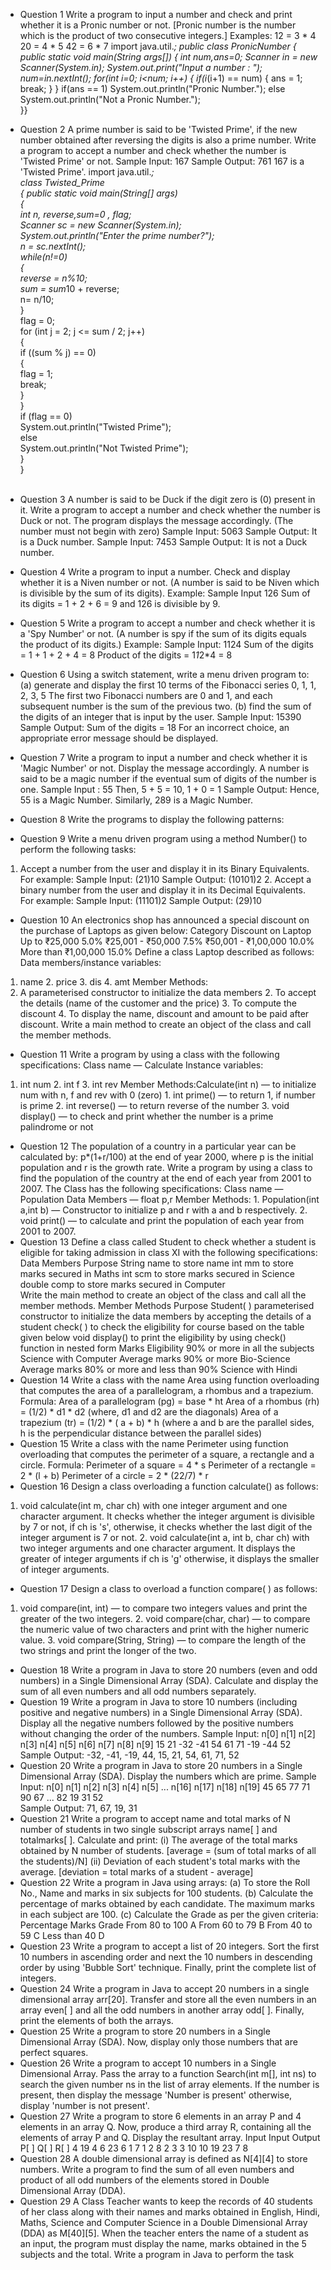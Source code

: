- Question 1 
Write a program to input a number and check and print whether it is a Pronic number or not. [Pronic number is the number which is the product of two consecutive integers.] Examples: 12 = 3 * 4 20 = 4 * 5 42 = 6 * 7
import  java.util.*;
public class PronicNumber 
{
public static void main(String args[])
       {
        int num,ans=0;
        Scanner in = new Scanner(System.in);
        System.out.print("Input a number : ");
        num=in.nextInt();
        for(int i=0; i<num; i++)
        {
            if(i*(i+1) == num)
            {
                ans = 1;
                break;
            }
        }
         if(ans == 1)
         System.out.println("Pronic Number.");
        else
            System.out.println("Not a Pronic Number.");      
    }}




- Question 2 
A prime number is said to be 'Twisted Prime', if the new number obtained after reversing the digits is also a prime number. Write a program to accept a number and check whether the number is 'Twisted Prime' or not. Sample Input: 167 Sample Output: 761 167 is a 'Twisted Prime'. 
import java.util.*;  
class Twisted_Prime   
{ 
   public static void main(String[] args)  
    {  
    int n, reverse,sum=0 , flag;  
    Scanner sc = new Scanner(System.in);      
    System.out.println("Enter the prime number?");  
    n = sc.nextInt();  
    while(n!=0)  
        {  
        reverse = n%10;  
        sum = sum*10 + reverse;  
        n= n/10;  
        }  
    flag = 0;  
    for (int j = 2; j <= sum / 2; j++)  
    {  
        if ((sum % j) == 0)  
        {  
            flag = 1;  
            break;  
        }  
    }  
    if (flag == 0)  
            System.out.println("Twisted Prime");  
     else  
            System.out.println("Not Twisted Prime");  
}  
}  
 


- Question 3 
A number is said to be Duck if the digit zero is (0) present in it. Write a program to accept a number and check whether the number is Duck or not. The program displays the message accordingly. (The number must not begin with zero) Sample Input: 5063 Sample Output: It is a Duck number. Sample Input: 7453 Sample Output: It is not a Duck number. 

- Question 4 
Write a program to input a number. Check and display whether it is a Niven number or not. (A number is said to be Niven which is divisible by the sum of its digits). Example: Sample Input 126 Sum of its digits = 1 + 2 + 6 = 9 and 126 is divisible by 9. 

- Question 5 
Write a program to accept a number and check whether it is a 'Spy Number' or not. (A number is spy if the sum of its digits equals the product of its digits.) Example: Sample Input: 1124 Sum of the digits = 1 + 1 + 2 + 4 = 8 Product of the digits = 1*1*2*4 = 8

- Question 6 
Using a switch statement, write a menu driven program to: 
(a) generate and display the first 10 terms of the Fibonacci series      0, 1, 1, 2, 3, 5 The first two Fibonacci numbers are 0 and 1, and each subsequent number is the sum of the previous two. 
(b) find the sum of the digits of an integer that is input by the user. Sample Input: 15390 Sample Output: Sum of the digits = 18 For an incorrect choice, an appropriate error message should be displayed. 

- Question 7 
Write a program to input a number and check whether it is 'Magic Number' or not. Display the message accordingly. A number is said to be a magic number if the eventual sum of digits of the number is one. Sample Input : 55 Then, 5 + 5 = 10, 1 + 0 = 1 Sample Output: Hence, 55 is a Magic Number. Similarly, 289 is a Magic Number. 

- Question 8 
Write the programs to display the following patterns:     
- Question 9 
Write a menu driven program using a method Number() to perform the following tasks: 
1. Accept a number from the user and display it in its Binary Equivalents. For example: Sample Input: (21)10  Sample Output: (10101)2 2. Accept a binary number from the user and display it in its Decimal Equivalents. For example: Sample Input: (11101)2 Sample Output: (29)10 
- Question 10 
An electronics shop has announced a special discount on the purchase of Laptops as given below: 
Category Discount on Laptop 
Up to ₹25,000 5.0% 
₹25,001 - ₹50,000 7.5% 
₹50,001 - ₹1,00,000 10.0% 
More than ₹1,00,000 15.0% Define a class Laptop described as follows: 
Data members/instance variables: 
1. name 2. price 3. dis 4. amt 
Member Methods: 
1. A parameterised constructor to initialize the data members 2. To accept the details (name of the customer and the price) 3. To compute the discount 4. To display the name, discount and amount to be paid after discount. 
Write a main method to create an object of the class and call the member methods. 
- Question 11 
Write a program by using a class with the following specifications: 
Class name — Calculate 
Instance variables: 
1. int num 2. int f 3. int rev 
Member Methods:Calculate(int n) — to initialize num with n, f and rev with 0 (zero) 1. int prime() — to return 1, if number is prime 2. int reverse() — to return reverse of the number 3. void display() — to check and print whether the number is a prime palindrome or not 
- Question 12 
The population of a country in a particular year can be calculated by: p*(1+r/100) at the end of year 2000, where p is the initial population and r is the growth rate. 
Write a program by using a class to find the population of the country at the end of each year from 2001 to 2007. The Class has the following specifications: 
Class name — Population 
Data Members — float p,r 
Member Methods: 1. Population(int a,int b) — Constructor to initialize p and r with a and b respectively. 2. void print() — to calculate and print the population of each year from 2001 to 2007. 
- Question 13 
Define a class called Student to check whether a student is eligible for taking admission in class XI with the following specifications: 
Data Members Purpose String name to store name int mm to store marks secured in Maths int scm to store marks secured in Science double comp to store marks secured in Computer     
Write the main method to create an object of the class and call all the member methods. 
Member Methods 
Purpose 
Student( ) 
parameterised constructor to initialize the data members by accepting the details of a student check( ) to check the eligibility for course based on the table given below void display() to print the eligibility by using check() function in nested form 
Marks Eligibility 90% or more in all the subjects Science with Computer Average marks 90% or more Bio-Science Average marks 80% or more and less than 90% Science with Hindi 
- Question 14 
Write a class with the name Area using function overloading that computes the area of a parallelogram, a rhombus and a trapezium. 
Formula: 
Area of a parallelogram (pg) = base * ht 
Area of a rhombus (rh) = (1/2) * d1 * d2 (where, d1 and d2 are the diagonals) 
Area of a trapezium (tr) = (1/2) * ( a + b) * h (where a and b are the parallel sides, h is the perpendicular distance between the parallel sides) 
- Question 15 
Write a class with the name Perimeter using function overloading that computes the perimeter of a square, a rectangle and a circle. 
Formula: 
Perimeter of a square = 4 * s 
Perimeter of a rectangle = 2 * (l + b) 
Perimeter of a circle = 2 * (22/7) * r 
- Question 16 
Design a class overloading a function calculate() as follows: 
1. void calculate(int m, char ch) with one integer argument and one character argument. It checks whether the integer argument is divisible by 7 or not, if ch is 's', otherwise, it checks whether the last digit of the integer argument is 7 or not. 2. void calculate(int a, int b, char ch) with two integer arguments and one character argument. It displays the greater of integer arguments if ch is 'g' otherwise, it displays the smaller of integer arguments. 
- Question 17 
Design a class to overload a function compare( ) as follows: 
1. void compare(int, int) — to compare two integers values and print the greater of the two integers. 2. void compare(char, char) — to compare the numeric value of two characters and print with the higher numeric value. 3. void compare(String, String) — to compare the length of the two strings and print the longer of the two. 
 
- Question 18 
Write a program in Java to store 20 numbers (even and odd numbers) in a Single Dimensional Array (SDA). Calculate and display the sum of all even numbers and all odd numbers separately. 
- Question 19 
Write a program in Java to store 10 numbers (including positive and negative numbers) in a Single Dimensional Array (SDA). Display all the negative numbers followed by the positive numbers without changing the order of the numbers. Sample Input: 
n[0] n[1] n[2] n[3] n[4] n[5] n[6] n[7] n[8] n[9] 15 21 -32 -41 54 61 71 -19 -44 52  
Sample Output: -32, -41, -19, 44, 15, 21, 54, 61, 71, 52 
- Question 20 
Write a program in Java to store 20 numbers in a Single Dimensional Array (SDA). Display the numbers which are prime. Sample Input: 
n[0] n[1] n[2] n[3] n[4] n[5] ... n[16] n[17] n[18] n[19] 45 65 77 71 90 67 ... 82 19 31 52  
Sample Output: 71, 67, 19, 31 
- Question 21 
Write a program to accept name and total marks of N number of students in two single subscript arrays name[ ] and totalmarks[ ]. Calculate and print: (i) The average of the total marks obtained by N number of students. [average = (sum of total marks of all the students)/N] (ii) Deviation of each student's total marks with the average. [deviation = total marks of a student - average]   
- Question 22 
Write a program in Java using arrays: (a) To store the Roll No., Name and marks in six subjects for 100 students. (b) Calculate the percentage of marks obtained by each candidate. The maximum marks in each subject are 100. (c) Calculate the Grade as per the given criteria: 
Percentage Marks Grade From 80 to 100 A From 60 to 79 B From 40 to 59 C Less than 40 D  
- Question 23 
Write a program to accept a list of 20 integers. Sort the first 10 numbers in ascending order and next the 10 numbers in descending order by using 'Bubble Sort' technique. Finally, print the complete list of integers.  
- Question 24 
Write a program in Java to accept 20 numbers in a single dimensional array arr[20]. Transfer and store all the even numbers in an array even[ ] and all the odd numbers in another array odd[ ]. Finally, print the elements of both the arrays.  
- Question 25 
Write a program to store 20 numbers in a Single Dimensional Array (SDA). Now, display only those numbers that are perfect squares.  
- Question 26 
Write a program to accept 10 numbers in a Single Dimensional Array. Pass the array to a function Search(int m[], int ns) to search the given number ns in the list of array elements. If the number is present, then display the message 'Number is present' otherwise, display 'number is not present'. 
- Question 27 
Write a program to store 6 elements in an array P and 4 elements in an array Q. Now, produce a third array R, containing all the elements of array P and Q. Display the resultant array. 
Input Input Output P[ ] Q[ ] R[ ] 4 19 4 6 23 6 1 7 1 2 8 2 3   3 10   10     19     23     7     8  
- Question 28 
A double dimensional array is defined as N[4][4] to store numbers. Write a program to find the sum of all even numbers and product of all odd numbers of the elements stored in Double Dimensional Array (DDA). 
- Question 29 
A Class Teacher wants to keep the records of 40 students of her class along with their names and marks obtained in English, Hindi, Maths, Science and Computer Science in a Double Dimensional Array (DDA) as M[40][5]. When the teacher enters the name of a student as an input, the program must display the name, marks obtained in the 5 subjects and the total. Write a program in Java to perform the task